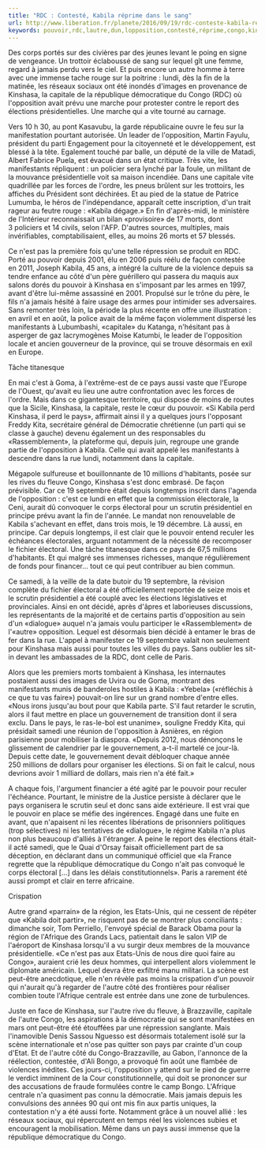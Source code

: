 ```yaml
---
title: "RDC : Contesté, Kabila réprime dans le sang"
url: http://www.liberation.fr/planete/2016/09/19/rdc-conteste-kabila-reprime-dans-le-sang_1503079
keywords: pouvoir,rdc,lautre,dun,lopposition,contesté,réprime,congo,kinshasa,sang,fin,pays,kabila,capitale
---
```

Des corps portés sur des civières par des jeunes levant le poing en signe de vengeance. Un trottoir éclaboussé de sang sur lequel gît une femme, regard à jamais perdu vers le ciel. Et puis encore un autre homme à terre avec une immense tache rouge sur la poitrine : lundi, dès la fin de la matinée, les réseaux sociaux ont été inondés d'images en provenance de Kinshasa, la capitale de la république démocratique du Congo (RDC) où l'opposition avait prévu une marche pour protester contre le report des élections présidentielles. Une marche qui a vite tourné au carnage.

Vers 10 h 30, au pont Kasavubu, la garde républicaine ouvre le feu sur la manifestation pourtant autorisée. Un leader de l'opposition, Martin Fayulu, président du parti Engagement pour la citoyenneté et le développement, est blessé à la tête. Egalement touché par balle, un député de la ville de Matadi, Albert Fabrice Puela, est évacué dans un état critique. Très vite, les manifestants répliquent : un policier sera lynché par la foule, un militant de la mouvance présidentielle voit sa maison incendiée. Dans une capitale vite quadrillée par les forces de l'ordre, les pneus brûlent sur les trottoirs, les affiches du Président sont déchirées. Et au pied de la statue de Patrice Lumumba, le héros de l'indépendance, apparaît cette inscription, d'un trait rageur au feutre rouge : «Kabila dégage.» En fin d'après-midi, le ministère de l'Intérieur reconnaissait un bilan «provisoire» de 17 morts, dont 3 policiers et 14 civils, selon l'AFP. D'autres sources, multiples, mais invérifiables, comptabilisaient, elles, au moins 26 morts et 57 blessés.

Ce n'est pas la première fois qu'une telle répression se produit en RDC. Porté au pouvoir depuis 2001, élu en 2006 puis réélu de façon contestée en 2011, Joseph Kabila, 45 ans, a intégré la culture de la violence depuis sa tendre enfance au côté d'un père guérillero qui passera du maquis aux salons dorés du pouvoir à Kinshasa en s'imposant par les armes en 1997, avant d'être lui-même assassiné en 2001. Propulsé sur le trône du père, le fils n'a jamais hésité à faire usage des armes pour intimider ses adversaires. Sans remonter très loin, la période la plus récente en offre une illustration : en avril et en août, la police avait de la même façon violemment dispersé les manifestants à Lubumbashi, «capitale» du Katanga, n'hésitant pas à asperger de gaz lacrymogènes Moise Katumbi, le leader de l'opposition locale et ancien gouverneur de la province, qui se trouve désormais en exil en Europe.

Tâche titanesque

En mai c'est à Goma, à l'extrême-est de ce pays aussi vaste que l'Europe de l'Ouest, qu'avait eu lieu une autre confrontation avec les forces de l'ordre. Mais dans ce gigantesque territoire, qui dispose de moins de routes que la Sicile, Kinshasa, la capitale, reste le cœur du pouvoir. «Si Kabila perd Kinshasa, il perd le pays», affirmait ainsi il y a quelques jours l'opposant Freddy Kita, secrétaire général de Démocratie chrétienne (un parti qui se classe à gauche) devenu également un des responsables du «Rassemblement», la plateforme qui, depuis juin, regroupe une grande partie de l'opposition à Kabila. Celle qui avait appelé les manifestants à descendre dans la rue lundi, notamment dans la capitale.

Mégapole sulfureuse et bouillonnante de 10 millions d'habitants, posée sur les rives du fleuve Congo, Kinshasa s'est donc embrasé. De façon prévisible. Car ce 19 septembre était depuis longtemps inscrit dans l'agenda de l'opposition : c'est ce lundi en effet que la commission électorale, la Ceni, aurait dû convoquer le corps électoral pour un scrutin présidentiel en principe prévu avant la fin de l'année. Le mandat non renouvelable de Kabila s'achevant en effet, dans trois mois, le 19 décembre. Là aussi, en principe. Car depuis longtemps, il est clair que le pouvoir entend reculer les échéances électorales, arguant notamment de la nécessité de recomposer le fichier électoral. Une tâche titanesque dans ce pays de 67,5 millions d'habitants. Et qui malgré ses immenses richesses, manque régulièrement de fonds pour financer... tout ce qui peut contribuer au bien commun.

Ce samedi, à la veille de la date butoir du 19 septembre, la révision complète du fichier électoral a été officiellement reportée de seize mois et le scrutin présidentiel a été couplé avec les élections législatives et provinciales. Ainsi en ont décidé, après d'âpres et laborieuses discussions, les représentants de la majorité et de certains partis d'opposition au sein d'un «dialogue» auquel n'a jamais voulu participer le «Rassemblement» de l'«autre» opposition. Lequel est désormais bien décidé à entamer le bras de fer dans la rue. L'appel à manifester ce 19 septembre valait non seulement pour Kinshasa mais aussi pour toutes les villes du pays. Sans oublier les sit-in devant les ambassades de la RDC, dont celle de Paris.

Alors que les premiers morts tombaient à Kinshasa, les internautes postaient aussi des images de Uvira ou de Goma, montrant des manifestants munis de banderoles hostiles à Kabila : «Yebela» («réfléchis à ce que tu vas faire») pouvait-on lire sur un grand nombre d'entre elles. «Nous irons jusqu'au bout pour que Kabila parte. S'il faut retarder le scrutin, alors il faut mettre en place un gouvernement de transition dont il sera exclu. Dans le pays, le ras-le-bol est unanime», souligne Freddy Kita, qui présidait samedi une réunion de l'opposition à Asnières, en région parisienne pour mobiliser la diaspora. «Depuis 2012, nous dénonçons le glissement de calendrier par le gouvernement, a-t-il martelé ce jour-là. Depuis cette date, le gouvernement devait débloquer chaque année 250 millions de dollars pour organiser les élections. Si on fait le calcul, nous devrions avoir 1 milliard de dollars, mais rien n'a été fait.»

A chaque fois, l'argument financier a été agité par le pouvoir pour reculer l'échéance. Pourtant, le ministre de la Justice persiste à déclarer que le pays organisera le scrutin seul et donc sans aide extérieure. Il est vrai que le pouvoir en place se méfie des ingérences. Engagé dans une fuite en avant, que n'apaisent ni les récentes libérations de prisonniers politiques (trop sélectives) ni les tentatives de «dialogue», le régime Kabila n'a plus non plus beaucoup d'alliés à l'étranger. A peine le report des élections était-il acté samedi, que le Quai d'Orsay faisait officiellement part de sa déception, en déclarant dans un communiqué officiel que «la France regrette que la république démocratique du Congo n'ait pas convoqué le corps électoral \[...\] dans les délais constitutionnels». Paris a rarement été aussi prompt et clair en terre africaine.

Crispation

Autre grand «parrain» de la région, les Etats-Unis, qui ne cessent de répéter que «Kabila doit partir», ne risquent pas de se montrer plus conciliants : dimanche soir, Tom Perriello, l'envoyé spécial de Barack Obama pour la région de l'Afrique des Grands Lacs, patientait dans le salon VIP de l'aéroport de Kinshasa lorsqu'il a vu surgir deux membres de la mouvance présidentielle. «Ce n'est pas aux Etats-Unis de nous dire quoi faire au Congo», auraient crié les deux hommes, qui interpellent alors violemment le diplomate américain. Lequel devra être exfiltré manu militari. La scène est peut-être anecdotique, elle n'en révèle pas moins la crispation d'un pouvoir qui n'aurait qu'à regarder de l'autre côté des frontières pour réaliser combien toute l'Afrique centrale est entrée dans une zone de turbulences.

Juste en face de Kinshasa, sur l'autre rive du fleuve, à Brazzaville, capitale de l'autre Congo, les aspirations à la démocratie qui se sont manifestées en mars ont peut-être été étouffées par une répression sanglante. Mais l'inamovible Denis Sassou Nguesso est désormais totalement isolé sur la scène internationale et n'ose pas quitter son pays par crainte d'un coup d'Etat. Et de l'autre côté du Congo-Brazzaville, au Gabon, l'annonce de la réélection, contestée, d'Ali Bongo, a provoqué fin août une flambée de violences inédites. Ces jours-ci, l'opposition y attend sur le pied de guerre le verdict imminent de la Cour constitutionnelle, qui doit se prononcer sur des accusations de fraude formulées contre le camp Bongo. L'Afrique centrale n'a quasiment pas connu la démocratie. Mais jamais depuis les convulsions des années 90 qui ont mis fin aux partis uniques, la contestation n'y a été aussi forte. Notamment grâce à un nouvel allié : les réseaux sociaux, qui répercutent en temps réel les violences subies et encouragent la mobilisation. Même dans un pays aussi immense que la république démocratique du Congo.
